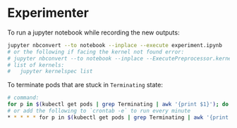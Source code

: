 # Experimenter

To run a jupyter notebook while recording the new outputs:

```sh
jupyter nbconvert --to notebook --inplace --execute experiment.ipynb
# or the following if facing the kernel not found error:
# jupyter nbconvert --to notebook --inplace --ExecutePreprocessor.kernel_name=python3 --execute experiment.ipynb
# list of kernels:
#   jupyter kernelspec list
```

To terminate pods that are stuck in `Terminating` state:

```sh
# command:
for p in $(kubectl get pods | grep Terminating | awk '{print $1}'); do kubectl delete pod $p --grace-period=0 --force;done
# or add the following to `crontab -e` to run every minute
* * * * * for p in $(kubectl get pods | grep Terminating | awk '{print $1}'); do kubectl delete pod $p --grace-period=0 --force;done
```
